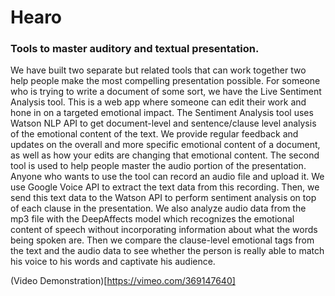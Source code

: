 # Hearo 
### Tools to master auditory and textual presentation.


We have built two separate but related tools that can work together two help people make the most compelling presentation possible. For someone who is trying to write a document of some sort, we have the Live Sentiment Analysis tool. This is a web app where someone can edit their work and hone in on a targeted emotional impact. The Sentiment Analysis tool uses Watson NLP API to get document-level and sentence/clause level analysis of the emotional content of the text. We provide regular feedback and updates on the overall and more specific emotional content of a document, as well as how your edits are changing that emotional content. The second tool is used to help people master the audio portion of the presentation. Anyone who wants to use the tool can record an audio file and upload it. We use Google Voice API to extract the text data from this recording. Then, we send this text data to the Watson API to perform sentiment analysis on top of each clause in the presentation. We also analyze audio data from the mp3 file with the DeepAffects model which recognizes the emotional content of speech without incorporating information about what the words being spoken are. Then we compare the clause-level emotional tags from the text and the audio data to see whether the person is really able to match his voice to his words and captivate his audience.

(Video Demonstration)[https://vimeo.com/369147640]
